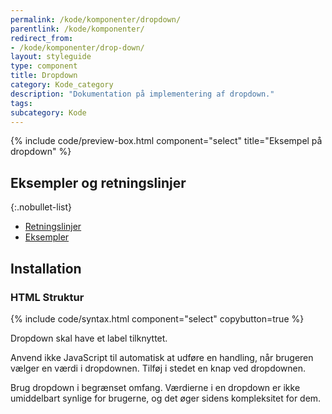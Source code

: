 ```yaml
---
permalink: /kode/komponenter/dropdown/
parentlink: /kode/komponenter/
redirect_from:
- /kode/komponenter/drop-down/
layout: styleguide
type: component
title: Dropdown
category: Kode_category
description: "Dokumentation på implementering af dropdown."
tags:
subcategory: Kode
---
```


{% include code/preview-box.html component="select" title="Eksempel på dropdown" %}

## Eksempler og retningslinjer

{:.nobullet-list}
- <a href="/komponenter/dropdown/#retningslinjer">Retningslinjer</a>
- <a href="/komponenter/dropdown/">Eksempler</a>

## Installation

### HTML Struktur

{% include code/syntax.html component="select" copybutton=true %}

Dropdown skal have et label tilknyttet.

Anvend ikke JavaScript til automatisk at udføre en handling, når brugeren vælger en værdi i dropdownen. Tilføj i stedet en knap ved dropdownen.

Brug dropdown i begrænset omfang. Værdierne i en dropdown er ikke umiddelbart synlige for brugerne, og det øger sidens kompleksitet for dem.
